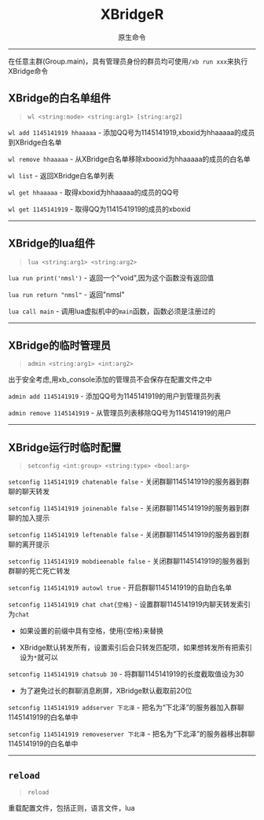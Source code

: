 # <center>XBridgeR</center>


<center>原生命令</center>

***

在任意主群(Group.main)，具有管理员身份的群员均可使用```/xb run xxx```来执行XBridge命令



## XBridge的白名单组件

> ```wl <string:mode> <string:arg1> [string:arg2]```

```wl add 1145141919 hhaaaaa``` - 添加QQ号为1145141919,xboxid为hhaaaaa的成员到XBridge白名单

```wl remove hhaaaaa``` - 从XBridge白名单移除xbooxid为hhaaaaa的成员的白名单

```wl list``` - 返回XBridge白名单列表

```wl get hhaaaaa``` - 取得xboxid为hhaaaaa的成员的QQ号

```wl get 1145141919``` - 取得QQ为1141541919的成员的xboxid

***

## XBridge的lua组件

> ```lua <string:arg1> <string:arg2>```

```lua run print('nmsl')``` - 返回一个"void",因为这个函数没有返回值

```lua run return "nmsl"``` - 返回"nmsl"

```lua call main``` - 调用lua虚拟机中的```main```函数，函数必须是注册过的

***

## XBridge的临时管理员

> ```admin <string:arg1> <int:arg2>```

出于安全考虑,用xb_console添加的管理员不会保存在配置文件之中

```admin add 1145141919``` - 添加QQ号为1145141919的用户到管理员列表

```admin remove 1145141919``` - 从管理员列表移除QQ号为1145141919的用户

***

## XBridge运行时临时配置

> ```setconfig <int:group> <string:type> <bool:arg>```

```setconfig 1145141919 chatenable false``` - 关闭群聊1145141919的服务器到群聊的聊天转发

```setconfig 1145141919 joinenable false``` - 关闭群聊1145141919的服务器到群聊的加入提示

```setconfig 1145141919 leftenable false``` - 关闭群聊1145141919的服务器到群聊的离开提示

```setconfig 1145141919 mobdieenable false``` - 关闭群聊1145141919的服务器到群聊的死亡死亡转发

```setconfig 1145141919 autowl true``` - 开启群聊1145141919的自助白名单

```setconfig 1145141919 chat chat{空格}``` - 设置群聊1145141919内聊天转发索引为```chat ```

 - 如果设置的前缀中具有空格，使用{空格}来替换

 - XBridge默认转发所有，设置索引后会只转发匹配项，如果想转发所有把索引设为```*```就可以

```setconfig 1145141919 chatsub 30``` - 将群聊1145141919的长度截取值设为30

 - 为了避免过长的群聊消息刷屏，XBridge默认截取前20位

```setconfig 1145141919 addserver 下北泽``` - 把名为“下北泽”的服务器加入群聊1145141919的白名单中

```setconfig 1145141919 removeserver 下北泽``` - 把名为“下北泽”的服务器移出群聊1145141919的白名单中

***

## ```reload```

> ```reload```

重载配置文件，包括正则，语言文件，lua